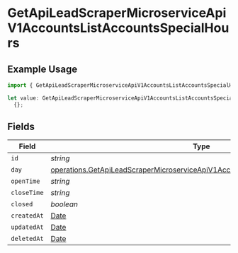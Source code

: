 # GetApiLeadScraperMicroserviceApiV1AccountsListAccountsSpecialHours

## Example Usage

```typescript
import { GetApiLeadScraperMicroserviceApiV1AccountsListAccountsSpecialHours } from "oppulence-backend-sdk/models/operations";

let value: GetApiLeadScraperMicroserviceApiV1AccountsListAccountsSpecialHours =
  {};
```

## Fields

| Field                                                                                                                                                                              | Type                                                                                                                                                                               | Required                                                                                                                                                                           | Description                                                                                                                                                                        |
| ---------------------------------------------------------------------------------------------------------------------------------------------------------------------------------- | ---------------------------------------------------------------------------------------------------------------------------------------------------------------------------------- | ---------------------------------------------------------------------------------------------------------------------------------------------------------------------------------- | ---------------------------------------------------------------------------------------------------------------------------------------------------------------------------------- |
| `id`                                                                                                                                                                               | *string*                                                                                                                                                                           | :heavy_minus_sign:                                                                                                                                                                 | N/A                                                                                                                                                                                |
| `day`                                                                                                                                                                              | [operations.GetApiLeadScraperMicroserviceApiV1AccountsListAccountsResponse200Day](../../models/operations/getapileadscrapermicroserviceapiv1accountslistaccountsresponse200day.md) | :heavy_minus_sign:                                                                                                                                                                 | N/A                                                                                                                                                                                |
| `openTime`                                                                                                                                                                         | *string*                                                                                                                                                                           | :heavy_minus_sign:                                                                                                                                                                 | N/A                                                                                                                                                                                |
| `closeTime`                                                                                                                                                                        | *string*                                                                                                                                                                           | :heavy_minus_sign:                                                                                                                                                                 | N/A                                                                                                                                                                                |
| `closed`                                                                                                                                                                           | *boolean*                                                                                                                                                                          | :heavy_minus_sign:                                                                                                                                                                 | N/A                                                                                                                                                                                |
| `createdAt`                                                                                                                                                                        | [Date](https://developer.mozilla.org/en-US/docs/Web/JavaScript/Reference/Global_Objects/Date)                                                                                      | :heavy_minus_sign:                                                                                                                                                                 | N/A                                                                                                                                                                                |
| `updatedAt`                                                                                                                                                                        | [Date](https://developer.mozilla.org/en-US/docs/Web/JavaScript/Reference/Global_Objects/Date)                                                                                      | :heavy_minus_sign:                                                                                                                                                                 | N/A                                                                                                                                                                                |
| `deletedAt`                                                                                                                                                                        | [Date](https://developer.mozilla.org/en-US/docs/Web/JavaScript/Reference/Global_Objects/Date)                                                                                      | :heavy_minus_sign:                                                                                                                                                                 | N/A                                                                                                                                                                                |